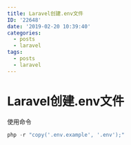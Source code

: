 ```yaml
---
title: Laravel创建.env文件
ID: '22648'
date: '2019-02-20 10:39:40'
categories:
  - posts
  - laravel
tags:
  - posts
  - laravel
---
```


# Laravel创建.env文件

使用命令

``` js 
php -r "copy('.env.example', '.env');"
```
 
 
 
 

